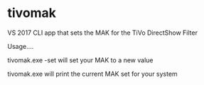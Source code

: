 # tivomak
VS 2017 CLI app that sets the MAK for the TiVo DirectShow Filter

Usage....

tivomak.exe -set <MAK> will set your MAK to a new value

tivomak.exe will print the current MAK set for your system
